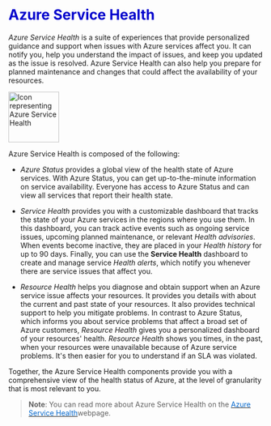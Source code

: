 <h1><strong><span style="color: #0000CD;">Azure Service Health</span></strong></h1>


*Azure Service Health* is a suite of experiences that provide personalized guidance and support when issues with Azure services affect you. It can notify you, help you understand the impact of issues, and keep you updated as the issue is resolved. Azure Service Health can also help you prepare for planned maintenance and changes that could affect the availability of your resources.


<p style="text-align:left;"><img src="../Linked_Image_Files/azureservicehealth.png" width="100" height="100" alt="Icon representing Azure Service Health"></p>




Azure Service Health is composed of the following:

- *Azure Status* provides a global view of the health state of Azure services. With Azure Status, you can get up-to-the-minute information on service availability. Everyone has access to Azure Status and can view all services that report their health state.

- *Service Health* provides you with a customizable dashboard that tracks the state of your Azure services in the regions where you use them. In this dashboard, you can track active events such as ongoing service issues, upcoming planned maintenance, or relevant *Health advisories*. When events become inactive, they are placed in your *Health history* for up to 90 days. Finally, you can use the **Service Health** dashboard to create and manage service *Health alerts*, which notify you whenever there are service issues that affect you.

- *Resource Health* helps you diagnose and obtain support when an Azure service issue affects your resources. It provides you details with about the current and past state of your resources. It also provides technical support to help you mitigate problems.
In contrast to Azure Status, which informs you about service problems that affect a broad set of Azure customers, *Resource Health* gives you a personalized dashboard of your resources' health. *Resource Health* shows you times, in the past, when your resources were unavailable because of Azure service problems. It's then easier for you to understand if an SLA was violated.


Together, the Azure Service Health components provide you with a comprehensive view of the health status of Azure, at the level of granularity that is most relevant to you.

> **Note**: You can read more about Azure Service Health on the <a href="https://azure.microsoft.com/en-us/features/service-health/" target="_blank"><span style="color: #0066cc;" color="#0066cc">Azure Service Health</span></a>webpage.
